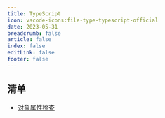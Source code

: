 ```yaml
---
title: TypeScript
icon: vscode-icons:file-type-typescript-official
date: 2023-05-31
breadcrumb: false
article: false
index: false
editLink: false
footer: false
---
```


## 清单

- [对象属性检查](./reflect_has.md)